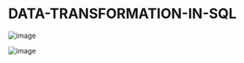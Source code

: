 # DATA-TRANSFORMATION-IN-SQL

![image](https://github.com/user-attachments/assets/841540e5-f804-461f-adde-b8355d607640)

![image](https://github.com/user-attachments/assets/c2c6cdff-478b-48f1-a637-08dbb86218af)





